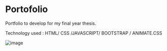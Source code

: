 <h1>Portofolio</h1>

Portfolio to develop for my final year thesis.

Technology used : HTML/ CSS /JAVASCRIPT/ BOOTSTRAP / ANIMATE.CSS

![image](https://user-images.githubusercontent.com/90828091/175835181-1959f71e-e7a3-4741-8520-ec205221f6b3.png)
